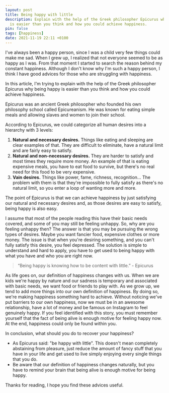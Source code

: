 ```yaml
---
layout: post
title: Being happy with little
description: Explain with the help of the Greek philosopher Epicurus why being happy
  is easier than you think and how you could achieve happiness.
pin: false
tags: [happiness]
date: 2021-11-19 22:11 +0100
---
```


I've always been a happy person, since I was a child very few things could make me sad. When I grew up, I realized that not everyone seemed to be as happy as I was. From that moment I started to search the reason behind my constant happiness. Although I don't know why I'm such a happy person, I think I have good advices for those who are struggling with happiness.

In this article, I'm trying to explain with the help of the Greek philosopher Epicurus why being happy is easier than you think and how you could achieve happiness.

Epicurus was an ancient Greek philosopher who founded his own philosophy school called Epicureanism. He was known for eating simple meals and allowing slaves and women to join their school.

According to Epicurus, we could categorize all human desires into a hierarchy with 3 levels:

1. **Natural and necessary desires.** Things like eating and sleeping are clear examples of that. They are difficult to eliminate, have a natural limit and are fairly easy to satisfy.
2. **Natural and non-necessary desires.** They are harder to satisfy and most times they require more money. An example of that is eating expensive meals, you have to eat food to survive, but there's no real need for this food to be very expensive.
3. **Vain desires.** Things like power, fame, richness, recognition... The problem with them is that they're impossible to fully satisfy as there's no natural limit, so you enter a loop of wanting more and more.

The point of Epicurus is that we can achieve happiness by just satisfying our natural and necessary desires and, as those desires are easy to satisfy, being happy is also easy.

I assume that most of the people reading this have their basic needs covered, and some of you may still be feeling unhappy. So, why are you feeling unhappy then? The answer is that you may be pursuing the wrong types of desires. Maybe you want fancier food, expensive clothes or more money. The issue is that when you're desiring something, and you can't fully satisfy this desire, you feel depressed. The solution is simple to understand and hard to apply, you have to get used to being happy with what you have and who you are right now.

> “Being happy is knowing how to be content with little.” - Epicurus

As life goes on, our definition of happiness changes with us. When we are kids we're happy by nature and our sadness is temporary and associated with basic needs, we want food or friends to play with. As we grow up, we tend to add more things into our own definition of happiness. By doing so, we're making happiness something hard to achieve. Without noticing we've put barriers to our own happiness, now we must be in an awesome relationship, have a lot of money and be famous on Instagram to feel genuinely happy. If you feel identified with this story, you must remember yourself that the fact of being alive is enough motive for feeling happy now. At the end, happiness could only be found within you.

In conclusion, what should you do to recover your happiness?

- As Epicurus said: "be happy with little". This doesn't mean completely abstaining from pleasure, just reduce the amount of fancy stuff that you have in your life and get used to live simply enjoying every single things that you do.
- Be aware that our definition of happiness changes naturally, but you have to remind your brain that being alive is enough motive for being happy.

Thanks for reading, I hope you find these advices useful.